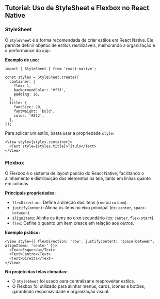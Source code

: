 ## Tutorial: Uso de StyleSheet e Flexbox no React Native

### StyleSheet

O `StyleSheet` é a forma recomendada de criar estilos em React Native. Ele permite definir objetos de estilos reutilizáveis, melhorando a organização e a performance do app.

**Exemplo de uso:**
```tsx
import { StyleSheet } from 'react-native';

const styles = StyleSheet.create({
  container: {
    flex: 1,
    backgroundColor: '#fff',
    padding: 16,
  },
  title: {
    fontSize: 20,
    fontWeight: 'bold',
    color: '#222',
  },
});
```
Para aplicar um estilo, basta usar a propriedade `style`:
```tsx
<View style={styles.container}>
  <Text style={styles.title}>Título</Text>
</View>
```

### Flexbox

O Flexbox é o sistema de layout padrão do React Native, facilitando o alinhamento e distribuição dos elementos na tela, tanto em linhas quanto em colunas.

**Principais propriedades:**

- `flexDirection`: Define a direção dos itens (`row` ou `column`).
- `justifyContent`: Alinha os itens no eixo principal (ex: `center`, `space-between`).
- `alignItems`: Alinha os itens no eixo secundário (ex: `center`, `flex-start`).
- `flex`: Define o quanto um item cresce em relação aos outros.

**Exemplo prático:**
```tsx
<View style={{ flexDirection: 'row', justifyContent: 'space-between', alignItems: 'center' }}>
  <Text>Esquerda</Text>
  <Text>Centro</Text>
  <Text>Direita</Text>
</View>
```

**No projeto das telas clonadas:**
- O `StyleSheet` foi usado para centralizar e reaproveitar estilos.
- O Flexbox foi utilizado para alinhar menus, cards, ícones e botões, garantindo responsividade e organização visual.